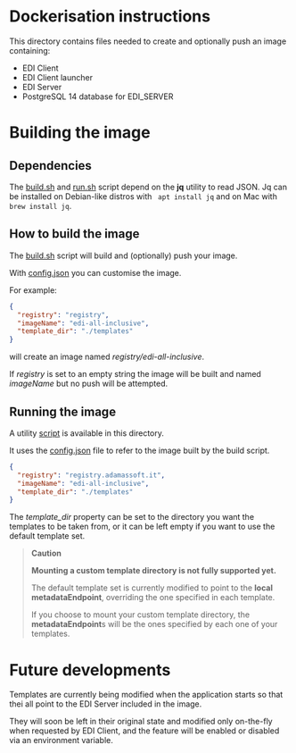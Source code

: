 # Dockerisation instructions

This directory contains files needed to create and optionally push an image containing:
* EDI Client
* EDI Client launcher
* EDI Server
* PostgreSQL 14 database for EDI_SERVER

# Building the image
## Dependencies
The [build.sh](build.sh) and [run.sh](run.sh) script depend on the **jq** utility to read JSON.
Jq can be installed on Debian-like distros with
``` apt install jq``` and on Mac with ```brew install jq```.

## How to build the image
The [build.sh](build.sh) script will build and (optionally) push your image.

With [config.json](config.json) you can customise the image.

For example:

```json
{
  "registry": "registry",
  "imageName": "edi-all-inclusive",
  "template_dir": "./templates"
}
```
will create an image named *registry/edi-all-inclusive*.

If *registry* is set to an empty string the image will be built and named *imageName* but no push will be attempted.

## Running the image
A utility [script](run.sh) is available in this directory.

It uses the [config.json](config.json) file to refer to the image built by the build script.

```json
{
  "registry": "registry.adamassoft.it",
  "imageName": "edi-all-inclusive",
  "template_dir": "./templates"
}
```

The *template_dir* property can be set to the directory you want the templates to be taken from, or it can be left empty if you want to use the default template set.

>    **Caution**
> 
> **Mounting a custom template directory is not fully supported yet.**
> 
> The default template set is currently modified to point to the **local metadataEndpoint**, overriding the one specified in each template.
> 
> If you choose to mount your custom template directory, the **metadataEndpoint**s will be the ones specified by each one of your templates. 
>

# Future developments

Templates are currently being modified when the application starts so that thei all point to the EDI Server included in the image.

They will soon be left in their original state and modified only on-the-fly when requested by EDI Client, and the feature will be enabled or disabled via an environment variable.
